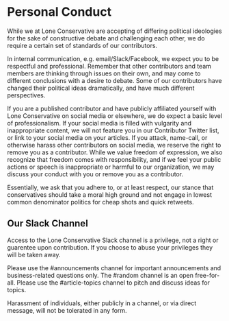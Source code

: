 # Personal Conduct

While we at Lone Conservative are accepting of differing political ideologies for the sake of constructive debate and challenging each other, we do require a certain set of standards of our contributors.

In internal communication, e.g. email/Slack/Facebook, we expect you to be respectful and professional. Remember that other contributors and team members are thinking through issues on their own, and may come to different conclusions with a desire to debate. Some of our contributors have changed their political ideas dramatically, and have much different perspectives.

If you are a published contributor and have publicly affiliated yourself with Lone Conservative on social media or elsewhere, we do expect a basic level of professionalism. If your social media is filled with vulgarity and inappropriate content, we will not feature you in our Contributor Twitter list, or link to your social media on your articles. If you attack, name-call, or otherwise harass other contributors on social media, we reserve the right to remove you as a contributor. While we value freedom of expression, we also recognize that freedom comes with responsibility, and if we feel your public actions or speech is inappropriate or harmful to our organization, we may discuss your conduct with you or remove you as a contributor.

Essentially, we ask that you adhere to, or at least respect, our stance that conservatives should take a moral high ground and not engage in lowest common denominator politics for cheap shots and quick retweets.

## Our Slack Channel

Access to the Lone Conservative Slack channel is a privilege, not a right or guarentee upon contribution. If you choose to abuse your privileges they will be taken away.

Please use the \#announcements channel for important announcements and business-related questions only. The \#random channel is an open free-for-all. Please use the \#article-topics channel to pitch and discuss ideas for topics.

Harassment of individuals, either publicly in a channel, or via direct message, will not be tolerated in any form.

